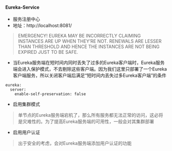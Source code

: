 #### Eureka-Service
- 服务注册中心
- 地址：http://localhost:8081/

>EMERGENCY! EUREKA MAY BE INCORRECTLY CLAIMING INSTANCES ARE UP WHEN THEY’RE NOT. RENEWALS ARE LESSER THAN THRESHOLD AND HENCE THE INSTANCES ARE NOT BEING EXPIRED JUST TO BE SAFE.
- 当Eureka服务端在短时间内同时丢失了过多的Eureka客户端时，Eureka服务端会进入保护模式，不去剔除这些客户端。因为我们这里只部署了一个Eureka客户端服务，所以关闭客户端后满足“短时间内丢失过多Eureka客户端”的条件
```
eureka:
  server:
    enable-self-preservation: false
```

- 启用集群模式
> 单节点的Eureka服务端宕机了，那么所有服务都无法正常的访问，这必将是灾难性的。为了提高Eureka服务端的可用性，一般会对其集群部署
- 启用用户认证
> 出于安全的考虑，会对Eureka服务端添加用户认证的功能